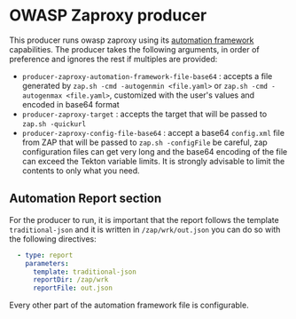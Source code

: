 # OWASP Zaproxy producer

This producer runs owasp zaproxy using its
[automation framework](https://www.zaproxy.org/docs/desktop/addons/automation-framework/)
capabilities.
The producer takes the following arguments, in order of preference and ignores
the rest if multiples are provided:

* `producer-zaproxy-automation-framework-file-base64` : accepts a file generated
  by `zap.sh -cmd -autogenmin <file.yaml>` or
  `zap.sh -cmd -autogenmax <file.yaml>`, customized with the user's values and
  encoded in base64 format
* `producer-zaproxy-target` : accepts the target that will be passed to
  `zap.sh -quickurl`
* `producer-zaproxy-config-file-base64` : accept a base64 `config.xml` file from
  ZAP that will be passed to `zap.sh -configFile` be careful, zap configuration
  files can get very long and the base64 encoding of the file can exceed the
  Tekton variable limits. It is strongly advisable to limit the contents to only
   what you need.

## Automation Report section

For the producer to run, it is important that the report follows the template
`traditional-json` and it is written in `/zap/wrk/out.json` you can do so with
the following directives:

```yaml
  - type: report
    parameters:
      template: traditional-json
      reportDir: /zap/wrk
      reportFile: out.json

```

Every other part of the automation framework file is configurable.
